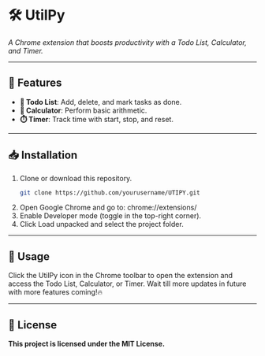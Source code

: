 # 🛠️ **UtilPy**   
*A Chrome extension that boosts productivity with a Todo List, Calculator, and Timer.*

---

## 🚀 **Features** 
- **📝 Todo List**: Add, delete, and mark tasks as done.  
- **🧮 Calculator**: Perform basic arithmetic.  
- **⏱️ Timer**: Track time with start, stop, and reset.  

---

## 📥 **Installation** 
1. Clone or download this repository.  
   ```bash
   git clone https://github.com/yourusername/UTIPY.git
2. Open Google Chrome and go to:
    chrome://extensions/
3. Enable Developer mode (toggle in the top-right corner).
4. Click Load unpacked and select the project folder.

---

## 📖 **Usage** 

Click the UtilPy icon in the Chrome toolbar to open the extension and access the Todo List, Calculator, or Timer.
Wait till more updates in future with more features coming!🔥

---

## 📜 **License**

**This project is licensed under the MIT License.**

